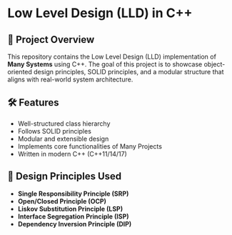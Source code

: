 # Low Level Design (LLD) in C++

## 📌 Project Overview

This repository contains the Low Level Design (LLD) implementation of **Many Systems** using C++. The goal of this project is to showcase object-oriented design principles, SOLID principles, and a modular structure that aligns with real-world system architecture.

## 🛠️ Features

- Well-structured class hierarchy
- Follows SOLID principles
- Modular and extensible design
- Implements core functionalities of Many Projects
- Written in modern C++ (C++11/14/17)

## 🧱 Design Principles Used

- **Single Responsibility Principle (SRP)**
- **Open/Closed Principle (OCP)**
- **Liskov Substitution Principle (LSP)**
- **Interface Segregation Principle (ISP)**
- **Dependency Inversion Principle (DIP)**


